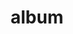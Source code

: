 ---
layout: album
resource: facebook
title: "album"
description: "masonry"
active: gallery
header-img: "img/gallery-bg.jpg"
album-title: "my 9th album"
images:
  - image_path: HQT/vay_dai/5/944712014368056_464339045_944712584367999_5046751847206773832_n.jpg
  - image_path: HQT/vay_dai/5/944712027701388_464647345_944712591034665_6014533605342674781_n.jpg
  - image_path: HQT/vay_dai/5/944712154368042_464391525_944712161034708_4886998488132399395_n.jpg
  - image_path: HQT/vay_dai/5/949794837193107_465377609_949795180526406_5632811992209379223_n.jpg
  - image_path: HQT/vay_dai/5/949794843859773_465171115_949795147193076_2406861883297902006_n.jpg
  - image_path: HQT/vay_dai/5/949794843859773_467437846_961620239343900_2266714784073739720_n.jpg
  - image_path: HQT/vay_dai/5/950941933745064_465386018_950942073745050_915006496380709982_n.jpg
  - image_path: HQT/vay_dai/5/950941933745064_467431975_961620179343906_3773713124753266913_n.jpg
  - image_path: HQT/vay_dai/5/950941963745061_465438071_950942083745049_6030165363536902072_n.jpg
  - image_path: HQT/vay_dai/5/985486186957305_471146812_985486576957266_4512428634412768179_n.jpg
  - image_path: HQT/vay_dai/5/985486220290635_471225638_985486643623926_9183223627821121511_n.jpg
  - image_path: HQT/vay_dai/5/985486243623966_471228611_985486620290595_7164690260672081099_n.jpg
  - image_path: HQT/vay_dai/5/988376840001573_471310271_988377066668217_421907412343853991_n.jpg
  - image_path: HQT/vay_dai/5/988376860001571_471379799_988377076668216_2559465952629289120_n.jpg
  - image_path: HQT/vay_dai/5/988376890001568_471326564_988377110001546_4412868617425712012_n.jpg
---